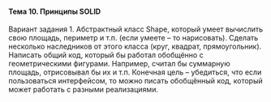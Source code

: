 #### Тема 10. Принципы SOLID
Вариант задания 1. 
Абстрактный класс Shape, который умеет вычислить свою площадь, периметр и т.п. (если умеете ­– то нарисовать). Сделать несколько наследников от этого класса (круг, квадрат, прямоугольник). Написать общий код, который бы работал обобщённо с геометрическими фигурами. Например, считал бы суммарную площадь, отрисовывал бы их и т.п.
Конечная цель – убедиться, что если пользоваться интерфейсом, то можно писать обобщённый код, который может работать с разными реализациями.